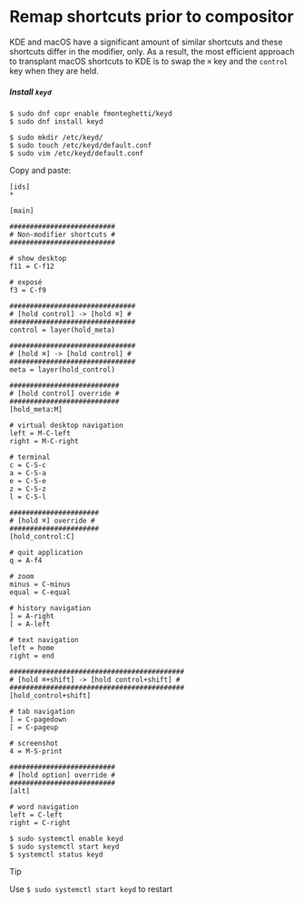 # Remap shortcuts prior to compositor

KDE and macOS have a significant amount of similar shortcuts and these shortcuts differ in the modifier, only. As a result, the most efficient approach to transplant macOS shortcuts to KDE is to swap the `⌘` key and the `control` key when they are held.



##### Install `keyd`

```shell
$ sudo dnf copr enable fmonteghetti/keyd
$ sudo dnf install keyd

$ sudo mkdir /etc/keyd/
$ sudo touch /etc/keyd/default.conf
$ sudo vim /etc/keyd/default.conf
```

Copy and paste:

```shell
[ids]
*

[main]

##########################
# Non-modifier shortcuts #
##########################

# show desktop
f11 = C-f12

# exposé
f3 = C-f9

###############################
# [hold control] -> [hold ⌘] #
###############################
control = layer(hold_meta)

###############################
# [hold ⌘] -> [hold control] #
###############################
meta = layer(hold_control)

###########################
# [hold control] override #
###########################
[hold_meta:M]

# virtual desktop navigation
left = M-C-left
right = M-C-right

# terminal
c = C-S-c
a = C-S-a
e = C-S-e
z = C-S-z
l = C-S-l

######################
# [hold ⌘] override #
######################
[hold_control:C]

# quit application
q = A-f4

# zoom
minus = C-minus
equal = C-equal

# history navigation
] = A-right
[ = A-left

# text navigation
left = home
right = end

###########################################
# [hold ⌘+shift] -> [hold control+shift] #
###########################################
[hold_control+shift]

# tab navigation
] = C-pagedown
[ = C-pageup

# screenshot
4 = M-S-print

##########################
# [hold option] override #
##########################
[alt]

# word navigation
left = C-left
right = C-right
```



```shell
$ sudo systemctl enable keyd
$ sudo systemctl start keyd
$ systemctl status keyd
```

> [!TIP]
>
> Use `$ sudo systemctl start keyd` to restart